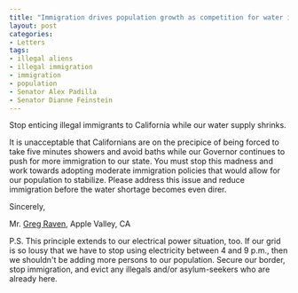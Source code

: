 ```yaml
---
title: "Immigration drives population growth as competition for water increases in California"
layout: post
categories:
- Letters
tags:
- illegal aliens
- illegal immigration
- immigration
- population
- Senator Alex Padilla
- Senator Dianne Feinstein
---
```


Stop enticing illegal immigrants to California while our water supply shrinks.

It is unacceptable that Californians are on the precipice of being forced to take five minutes showers and avoid baths while our Governor continues to push for more immigration to our state. You must stop this madness and work towards adopting moderate immigration policies that would allow for our population to stabilize. Please address this issue and reduce immigration before the water shortage becomes even direr.

Sincerely,

Mr. [Greg Raven](https://www.gregraven.org), Apple Valley, CA

P.S. This principle extends to our electrical power situation, too. If our grid is so lousy that we have to stop using electricity between 4 and 9 p.m., then we shouldn't be adding more persons to our population. Secure our border, stop immigration, and evict any illegals and/or asylum-seekers who are already here.